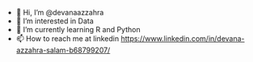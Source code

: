 - 👋 Hi, I’m @devanaazzahra
- 👀 I’m interested in Data
- 🌱 I’m currently learning R and Python
- 📫 How to reach me at linkedin https://www.linkedin.com/in/devana-azzahra-salam-b68799207/

<!---
devanaazzahra/devanaazzahra is a ✨ special ✨ repository because its `README.md` (this file) appears on your GitHub profile.
You can click the Preview link to take a look at your changes.
--->
